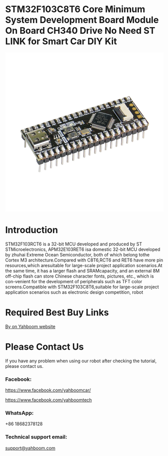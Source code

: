 # STM32F103C8T6 Core Minimum System Development Board Module On Board CH340 Drive No Need ST LINK for Smart Car DIY Kit
![](https://github.com/YahboomTechnology/STM32F103C8T6-Core-board/blob/main/STM32F103C8T6.jpg)
# Introduction
STM32F103RCT6 is a 32-bit MCU developed and produced by ST STMicroelectronics, APM32E103RET6 isa domestic 32-bit MCU developed by zhuhai Extreme Ocean Semiconductor, both of which belong tothe Cortex M3 architecture.Compared with C8T6,RCT6 and RET6 have more pin resources,which aresuitable for large-scale project application scenarios.At the same time, it has a larger flash and SRAMcapacity, and an external 8M off-chip flash can store Chinese character fonts, pictures, etc., which is con-venient for the development of peripherals such as TFT color screens.Compatible with STM32F103C8T6,suitable for large-scale project application scenarios such as electronic design competition, robot

# Required Best Buy Links
[By on Yahboom website](https://category.yahboom.net/products/yahboom-stm32-core-board)

# Please Contact Us
If you have any problem when using our robot after checking the tutorial, please contact us.

### Facebook: 
https://www.facebook.com/yahboomcar/ 
  
https://www.facebook.com/yahboomtech
### WhatsApp:
+86 18682378128

### Technical support email: 
support@yahboom.com

